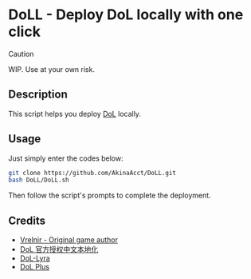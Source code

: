 # DoLL - Deploy DoL locally with one click

> [!CAUTION]
> WIP. Use at your own risk.

## Description

This script helps you deploy [DoL](https://degreesoflewdity.miraheze.org/) locally.

## Usage

Just simply enter the codes below:

```sh
git clone https://github.com/AkinaAcct/DoLL.git
bash DoLL/DoLL.sh
```

Then follow the script's prompts to complete the deployment.

## Credits

- [Vrelnir - Original game author](https://www.vrelnir.com/)  
- [DoL 官方授权中文本地化](https://github.com/Eltirosto/Degrees-of-Lewdity-Chinese-Localization)  
- [DoL-Lyra](https://github.com/DoL-Lyra/Lyra)  
- [DoL Plus](https://gitgud.io/Frostberg/degrees-of-lewdity-plus)  
